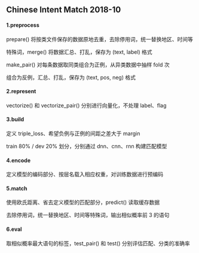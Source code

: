 ## Chinese Intent Match 2018-10

#### 1.preprocess

prepare() 将按类文件保存的数据原地去重，去除停用词，统一替换地区、时间等

特殊词，merge() 将数据汇总、打乱，保存为 (text, label) 格式

make_pair() 对每条数据取同类组合为正例，从异类数据中抽样 fold 次

组合为反例，汇总、打乱，保存为 (text, pos, neg) 格式

#### 2.represent

vectorize() 和 vectorize_pair() 分别进行向量化，不处理 label、flag

#### 3.build

定义 triple_loss、希望负例与正例的间距之差大于 margin

train 80% / dev 20% 划分，分别通过 dnn、cnn、rnn 构建匹配模型

#### 4.encode

定义模型的编码部分、按层名载入相应权重，对训练数据进行预编码

#### 5.match

使用欧氏距离、省去定义模型的匹配部分，predict() 读取缓存数据

去除停用词，统一替换地区、时间等特殊词，输出相似概率前 3 的语句

#### 6.eval

取相似概率最大语句的标签，test_pair() 和 test() 分别评估匹配、分类的准确率
